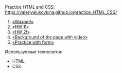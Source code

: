 Practice HTML and CSS:
https://valeriyalukovkina.github.io/practice_HTML_CSS/

1. [«Waxom!»](./Waxom/).
2. [«HW 1!»](./HW1/)
3. [«HW 2!»](./HW2/)
4. [«Background of the page with video»](./BgcWithVideo/)
5. [«Practice with form»](./PracticeForm/)

Используемые технологии:
- HTML
- CSS
